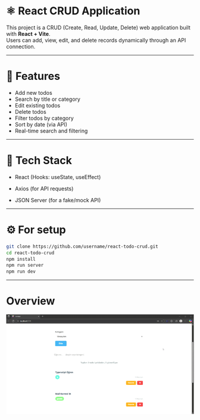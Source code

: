 # ⚛️ React CRUD Application

This project is a CRUD (Create, Read, Update, Delete) web application built with **React + Vite**.  
Users can add, view, edit, and delete records dynamically through an API connection.  

---

# 📝 Features

- Add new todos
- Search by title or category
- Edit existing todos
- Delete todos
- Filter todos by category
- Sort by date (via API)
- Real-time search and filtering

---

# 🧩 Tech Stack

- React (Hooks: useState, useEffect)

- Axios (for API requests)

- JSON Server (for a fake/mock API)

---

# ⚙️ For setup

```bash
git clone https://github.com/username/react-todo-crud.git
cd react-todo-crud
npm install
npm run server
npm run dev

```

---

# Overview

![record](/public/Kayt2025-ezgif.com-video-to-gif-converter.gif)
